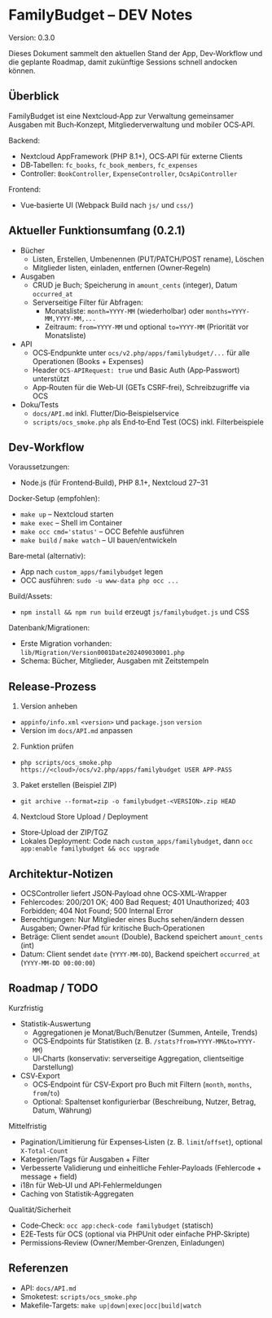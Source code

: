 # FamilyBudget – DEV Notes

Version: 0.3.0

Dieses Dokument sammelt den aktuellen Stand der App, Dev‑Workflow und die geplante Roadmap, damit zukünftige Sessions schnell andocken können.

## Überblick

FamilyBudget ist eine Nextcloud‑App zur Verwaltung gemeinsamer Ausgaben mit Buch‑Konzept, Mitgliederverwaltung und mobiler OCS‑API.

Backend:
- Nextcloud AppFramework (PHP 8.1+), OCS‑API für externe Clients
- DB‑Tabellen: `fc_books`, `fc_book_members`, `fc_expenses`
- Controller: `BookController`, `ExpenseController`, `OcsApiController`

Frontend:
- Vue‑basierte UI (Webpack Build nach `js/` und `css/`)

## Aktueller Funktionsumfang (0.2.1)

- Bücher
  - Listen, Erstellen, Umbenennen (PUT/PATCH/POST rename), Löschen
  - Mitglieder listen, einladen, entfernen (Owner‑Regeln)
- Ausgaben
  - CRUD je Buch; Speicherung in `amount_cents` (integer), Datum `occurred_at`
  - Serverseitige Filter für Abfragen:
    - Monatsliste: `month=YYYY-MM` (wiederholbar) oder `months=YYYY-MM,YYYY-MM,...`
    - Zeitraum: `from=YYYY-MM` und optional `to=YYYY-MM` (Priorität vor Monatsliste)
- API
  - OCS‑Endpunkte unter `ocs/v2.php/apps/familybudget/...` für alle Operationen (Books + Expenses)
  - Header `OCS-APIRequest: true` und Basic Auth (App‑Passwort) unterstützt
  - App‑Routen für die Web‑UI (GETs CSRF‑frei), Schreibzugriffe via OCS
- Doku/Tests
  - `docs/API.md` inkl. Flutter/Dio‑Beispielservice
  - `scripts/ocs_smoke.php` als End‑to‑End Test (OCS) inkl. Filterbeispiele

## Dev‑Workflow

Voraussetzungen:
- Node.js (für Frontend‑Build), PHP 8.1+, Nextcloud 27–31

Docker‑Setup (empfohlen):
- `make up` – Nextcloud starten
- `make exec` – Shell im Container
- `make occ cmd='status'` – OCC Befehle ausführen
- `make build` / `make watch` – UI bauen/entwickeln

Bare‑metal (alternativ):
- App nach `custom_apps/familybudget` legen
- OCC ausführen: `sudo -u www-data php occ ...`

Build/Assets:
- `npm install && npm run build` erzeugt `js/familybudget.js` und CSS

Datenbank/Migrationen:
- Erste Migration vorhanden: `lib/Migration/Version0001Date202409030001.php`
- Schema: Bücher, Mitglieder, Ausgaben mit Zeitstempeln

## Release‑Prozess

1) Version anheben
- `appinfo/info.xml` `<version>` und `package.json` `version`
- Version im `docs/API.md` anpassen

2) Funktion prüfen
- `php scripts/ocs_smoke.php https://<cloud>/ocs/v2.php/apps/familybudget USER APP-PASS`

3) Paket erstellen (Beispiel ZIP)
- `git archive --format=zip -o familybudget-<VERSION>.zip HEAD`

4) Nextcloud Store Upload / Deployment
- Store‑Upload der ZIP/TGZ
- Lokales Deployment: Code nach `custom_apps/familybudget`, dann `occ app:enable familybudget && occ upgrade`

## Architektur‑Notizen

- OCSController liefert JSON‑Payload ohne OCS‑XML‑Wrapper
- Fehlercodes: 200/201 OK; 400 Bad Request; 401 Unauthorized; 403 Forbidden; 404 Not Found; 500 Internal Error
- Berechtigungen: Nur Mitglieder eines Buchs sehen/ändern dessen Ausgaben; Owner‑Pfad für kritische Buch‑Operationen
- Beträge: Client sendet `amount` (Double), Backend speichert `amount_cents` (int)
- Datum: Client sendet `date` (`YYYY-MM-DD`), Backend speichert `occurred_at` (`YYYY-MM-DD 00:00:00`)

## Roadmap / TODO

Kurzfristig
- Statistik‑Auswertung
  - Aggregationen je Monat/Buch/Benutzer (Summen, Anteile, Trends)
  - OCS‑Endpoints für Statistiken (z. B. `/stats?from=YYYY-MM&to=YYYY-MM`)
  - UI‑Charts (konservativ: serverseitige Aggregation, clientseitige Darstellung)
- CSV‑Export
  - OCS‑Endpoint für CSV‑Export pro Buch mit Filtern (`month`, `months`, `from`/`to`)
  - Optional: Spaltenset konfigurierbar (Beschreibung, Nutzer, Betrag, Datum, Währung)

Mittelfristig
- Pagination/Limitierung für Expenses‑Listen (z. B. `limit`/`offset`), optional `X-Total-Count`
- Kategorien/Tags für Ausgaben + Filter
- Verbesserte Validierung und einheitliche Fehler‑Payloads (Fehlercode + message + field)
- i18n für Web‑UI und API‑Fehlermeldungen
- Caching von Statistik‑Aggregaten

Qualität/Sicherheit
- Code‑Check: `occ app:check-code familybudget` (statisch)
- E2E‑Tests für OCS (optional via PHPUnit oder einfache PHP‑Skripte)
- Permissions‑Review (Owner/Member‑Grenzen, Einladungen)

## Referenzen

- API: `docs/API.md`
- Smoketest: `scripts/ocs_smoke.php`
- Makefile‑Targets: `make up|down|exec|occ|build|watch`
